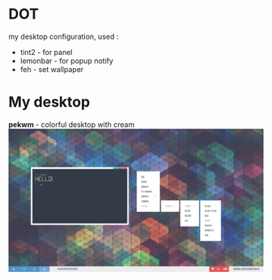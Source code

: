 # DOT


my desktop configuration, used :
+ tint2 - for panel
+ lemonbar - for popup notify
+ feh - set wallpaper


# My desktop


**pekwm** - colorful desktop with cream 
![Screenshot](img/pekwm_cream.png)
